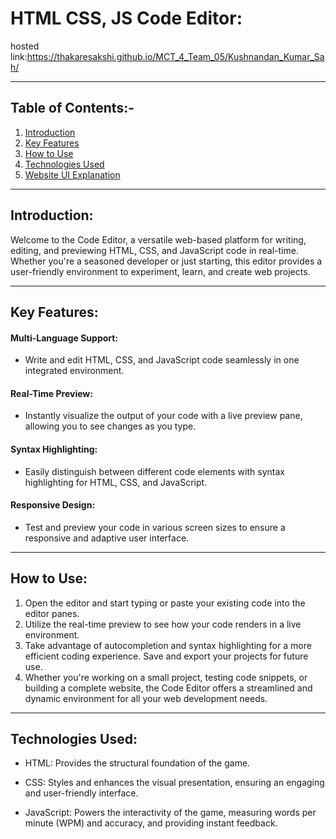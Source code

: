 # HTML CSS, JS Code Editor:
hosted link:https://thakaresakshi.github.io/MCT_4_Team_05/Kushnandan_Kumar_Sah/

---

## Table of Contents:-
1. [Introduction](#introduction)
2. [Key Features](#key-features)
3. [How to Use](#how-to-use)
4. [Technologies Used](#technologies-used)
5. [Website UI Explanation](#website-ui-explanation)
---
## Introduction:

Welcome to the Code Editor, a versatile web-based platform for writing, editing, and previewing HTML, CSS, and JavaScript code in real-time. Whether you're a seasoned developer or just starting, this editor provides a user-friendly environment to experiment, learn, and create web projects.

---
## Key Features:
#### Multi-Language Support:
  - Write and edit HTML, CSS, and JavaScript code seamlessly in one integrated environment.
    
#### Real-Time Preview:
 -  Instantly visualize the output of your code with a live preview pane, allowing you to see changes as you type.
   
#### Syntax Highlighting:
 -  Easily distinguish between different code elements with syntax highlighting for HTML, CSS, and JavaScript.

#### Responsive Design:
   - Test and preview your code in various screen sizes to ensure a responsive and adaptive user interface.

---
## How to Use:

1. Open the editor and start typing or paste your existing code into the editor panes.
2. Utilize the real-time preview to see how your code renders in a live environment.
3. Take advantage of autocompletion and syntax highlighting for a more efficient coding experience.
   Save and export your projects for future use.
4. Whether you're working on a small project, testing code snippets, or building a complete website, the Code Editor offers a streamlined and dynamic environment for all your web development needs.


---

## Technologies Used:

- HTML: Provides the structural foundation of the game.

- CSS: Styles and enhances the visual presentation, ensuring an engaging and user-friendly interface.

- JavaScript: Powers the interactivity of the game, measuring words per minute (WPM) and accuracy, and providing instant feedback.
